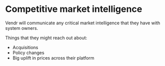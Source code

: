 # Competitive market intelligence

Vendr will communicate any critical market intelligence that they have with system owners.

Things that they might reach out about:

- Acquisitions
- Policy changes
- Big uplift in prices across their platform
